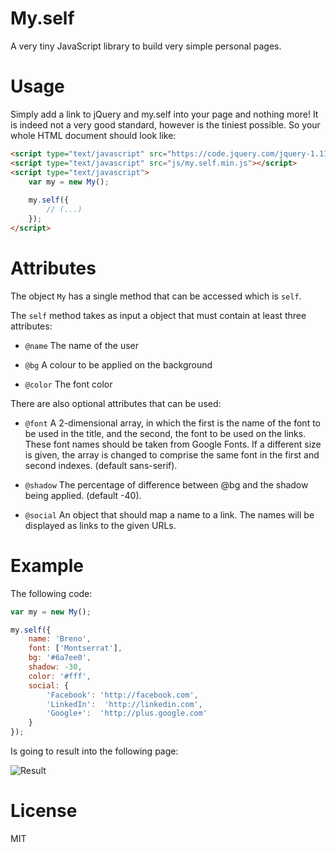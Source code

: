 # My.self
A very tiny JavaScript library to build very simple personal pages.

# Usage
Simply add a link to jQuery and my.self into your page and nothing more! It is indeed not a very good standard, however is the tiniest possible. So your whole HTML document should look like:

```html
<script type="text/javascript" src="https://code.jquery.com/jquery-1.11.0.min.js"></script>
<script type="text/javascript" src="js/my.self.min.js"></script>
<script type="text/javascript">
    var my = new My();
    
    my.self({
    	// (...)
    });
</script>
```

# Attributes
The object `My` has a single method that can be accessed which is `self`.

The `self` method takes as input a object that must contain at least three attributes:

- `@name` The name of the user

- `@bg` A colour to be applied on the background

- `@color` The font color

There are also optional attributes that can be used:

- `@font` A 2-dimensional array, in which the first is the name of the font to be used in the title, and the second, the font to be used on the links. These font names should be taken from Google Fonts. If a different size is given, the array is changed to comprise the same font in the first and second indexes. (default sans-serif).

- `@shadow` The percentage of difference between @bg and the shadow being applied. (default -40).

- `@social` An object that should map a name to a link. The names will be displayed as links to the given URLs.

# Example

The following code:

```javascript
var my = new My();

my.self({
    name: 'Breno',
    font: ['Montserrat'],
    bg: '#6a7ee0',
    shadow: -30,
    color: '#fff',
    social: {
        'Facebook': 'http://facebook.com',
        'LinkedIn':  'http://linkedin.com',            
        'Google+':  'http://plus.google.com'
    }
});
```

Is going to result into the following page:

![Result](https://cloud.githubusercontent.com/assets/1520534/6429536/61a49034-bfb7-11e4-927d-8a3fc71631ec.png)


# License
MIT

